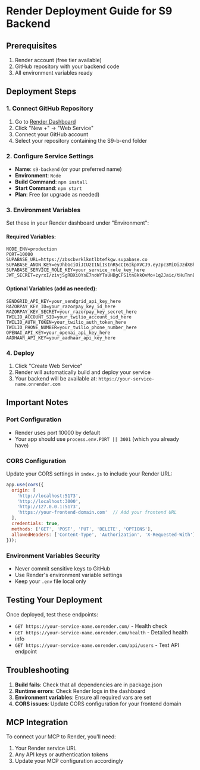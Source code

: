 # Render Deployment Guide for S9 Backend

## Prerequisites
1. Render account (free tier available)
2. GitHub repository with your backend code
3. All environment variables ready

## Deployment Steps

### 1. Connect GitHub Repository
1. Go to [Render Dashboard](https://dashboard.render.com)
2. Click "New +" → "Web Service"
3. Connect your GitHub account
4. Select your repository containing the S9-b-end folder

### 2. Configure Service Settings
- **Name**: `s9-backend` (or your preferred name)
- **Environment**: `Node`
- **Build Command**: `npm install`
- **Start Command**: `npm start`
- **Plan**: Free (or upgrade as needed)

### 3. Environment Variables
Set these in your Render dashboard under "Environment":

#### Required Variables:
```
NODE_ENV=production
PORT=10000
SUPABASE_URL=https://zbscbvrklkntlbtefkgw.supabase.co
SUPABASE_ANON_KEY=eyJhbGciOiJIUzI1NiIsInR5cCI6IkpXVCJ9.eyJpc3MiOiJzdXBhYmFzZSIsInJlZiI6Inpic2NidnJrbGtudGxidGVma2d3Iiwicm9sZSI6ImFub24iLCJpYXQiOjE3NTMwODgzOTIsImV4cCI6MjA2ODY2NDM5Mn0.EJbPGMn7kXFgj5IahA2GIiEcA3dTDCbgj9cF09rcsuY
SUPABASE_SERVICE_ROLE_KEY=your_service_role_key_here
JWT_SECRET=zyrxI/zivjSgRBXi0YsE7noWYTaUHBgCFS1tn8kkOvMo+1q2Jaic/tHuTnnBEri6So+7vw/FebFN2vEFCsFP6g==
```

#### Optional Variables (add as needed):
```
SENDGRID_API_KEY=your_sendgrid_api_key_here
RAZORPAY_KEY_ID=your_razorpay_key_id_here
RAZORPAY_KEY_SECRET=your_razorpay_key_secret_here
TWILIO_ACCOUNT_SID=your_twilio_account_sid_here
TWILIO_AUTH_TOKEN=your_twilio_auth_token_here
TWILIO_PHONE_NUMBER=your_twilio_phone_number_here
OPENAI_API_KEY=your_openai_api_key_here
AADHAAR_API_KEY=your_aadhaar_api_key_here
```

### 4. Deploy
1. Click "Create Web Service"
2. Render will automatically build and deploy your service
3. Your backend will be available at: `https://your-service-name.onrender.com`

## Important Notes

### Port Configuration
- Render uses port 10000 by default
- Your app should use `process.env.PORT || 3001` (which you already have)

### CORS Configuration
Update your CORS settings in `index.js` to include your Render URL:
```javascript
app.use(cors({
  origin: [
    'http://localhost:5173', 
    'http://localhost:3000', 
    'http://127.0.0.1:5173',
    'https://your-frontend-domain.com'  // Add your frontend URL
  ],
  credentials: true,
  methods: ['GET', 'POST', 'PUT', 'DELETE', 'OPTIONS'],
  allowedHeaders: ['Content-Type', 'Authorization', 'X-Requested-With']
}));
```

### Environment Variables Security
- Never commit sensitive keys to GitHub
- Use Render's environment variable settings
- Keep your `.env` file local only

## Testing Your Deployment
Once deployed, test these endpoints:
- `GET https://your-service-name.onrender.com/` - Health check
- `GET https://your-service-name.onrender.com/health` - Detailed health info
- `GET https://your-service-name.onrender.com/api/users` - Test API endpoint

## Troubleshooting
1. **Build fails**: Check that all dependencies are in package.json
2. **Runtime errors**: Check Render logs in the dashboard
3. **Environment variables**: Ensure all required vars are set
4. **CORS issues**: Update CORS configuration for your frontend domain

## MCP Integration
To connect your MCP to Render, you'll need:
1. Your Render service URL
2. Any API keys or authentication tokens
3. Update your MCP configuration accordingly
